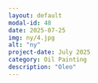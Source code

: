 ```yaml
---
layout: default
modal-id: 48
date: 2025-07-25
img: ny/4.jpg
alt: "ny"
project-date: July 2025
category: Oil Painting
description: "Oleo"
---
```

